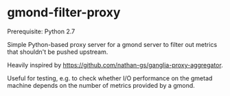 gmond-filter-proxy
==================

Prerequisite: Python 2.7

Simple Python-based proxy server for a gmond server to filter out metrics that shouldn't be pushed upstream.

Heavily inspired by https://github.com/nathan-gs/ganglia-proxy-aggregator.

Useful for testing, e.g. to check whether I/O performance on the gmetad machine depends on the number of metrics provided by a gmond.




